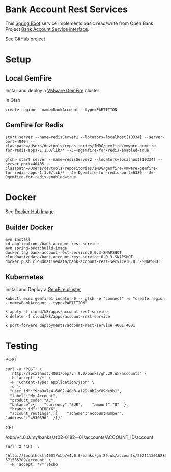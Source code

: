 # Bank Account Rest Services

This [Spring Boot](https://spring.io/projects/spring-boot) service implements basic read/write from
Open Bank Project [Bank Account Service interface](https://psd2-apiexplorer.openbankproject.com/?version=OBPv4.0.0&operation_id=OBPv4_0_0-addAccount&currentTag=Account&api-collection-id=&bank_id=at02-0182--01&account_id=&view_id=&counterparty_id=&transaction_id=#OBPv4_0_0-addAccount).

See [GitHub project](https://github.com/Tanzu-Solutions-Engineering/financial-open-banking-showcase.git)

# Setup

## Local GemFire

Install and deploy a [VMware GemFire](https://docs.vmware.com/en/VMware-GemFire/10.0/gf/getting_started-installation-install_intro.html) cluster

In Gfsh
```shell
create region --name=BankAccount --type=PARTITION
```

## GemFire for Redis

```shell
start server --name=redisServer1 --locators=localhost[10334] --server-port=40404 --classpath=/Users/devtools/repositories/IMDG/gemfire/vmware-gemfire-for-redis-apps-1.1.0/lib/* --J=-Dgemfire-for-redis-enabled=true
```

```shell
gfsh> start server --name=redisServer2 --locators=localhost[10334] --server-port=40405 --classpath=/Users/devtools/repositories/IMDG/gemfire/vmware-gemfire-for-redis-apps-1.1.0/lib/* --J=-Dgemfire-for-redis-port=6380 --J=-Dgemfire-for-redis-enabled=true
```

# Docker

See [Docker Hub Image](https://hub.docker.com/r/cloudnativedata/bank-account-rest-service)

## Builder Docker

```shell
mvn install
cd applications/bank-account-rest-service 
mvn spring-boot:build-image
docker tag bank-account-rest-service:0.0.3-SNAPSHOT cloudnativedata/bank-account-rest-service:0.0.3-SNAPSHOT 
docker push cloudnativedata/bank-account-rest-service:0.0.3-SNAPSHOT
```

## Kubernetes

Install and Deploy a [GemFire cluster](https://tanzu.vmware.com/developer/data/tanzu-gemfire/guides/get-started-tgf4k8s-sbdg/)

```shell
kubectl exec gemfire1-locator-0 -- gfsh -e "connect" -e "create region --name=BankAccount --type=PARTITION"
```


```shell
k apply -f cloud/k8/apps/account-rest-service
k delete -f cloud/k8/apps/account-rest-service
```

```shell
k port-forward deployments/account-rest-service 4001:4001
```


# Testing


POST

```shell
curl -X 'POST' \
  'http://localhost:4001/obp/v4.0.0/banks/gh.29.uk/accounts' \
  -H 'accept: */*' \
  -H 'Content-Type: application/json' \
  -d '{  
  "user_id":"9ca9a7e4-6d02-40e3-a129-0b2bf89de9b1",  
  "label":"My Account",  
  "product_code":"AC",  
  "balance":{    "currency":"EUR",    "amount":"0"  },  
  "branch_id":"DERBY6",  
  "account_routings":[{    "scheme":"AccountNumber",    "address":"4930396"  }]}'
```

GET 

/obp/v4.0.0/my/banks/at02-0182--01/accounts/ACCOUNT_ID/account

```shell
curl -X 'GET' \
  'http://localhost:4001/obp/v4.0.0/banks/gh.29.uk/accounts/20211130162851787-571565789/account' \
  -H 'accept: */*';echo
```
